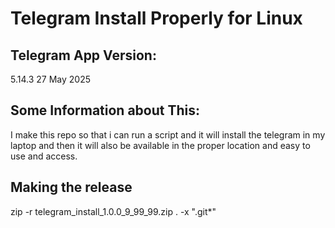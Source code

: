 # Telegram Install Properly for Linux



## Telegram App Version: 
5.14.3
27 May 2025


## Some Information about This:

I make this repo so that i can run a script and it will install the telegram in my laptop and then it will also be available in the proper location and easy to use and access.


## Making the release

zip -r telegram_install_1.0.0_9_99_99.zip . -x ".git*"
